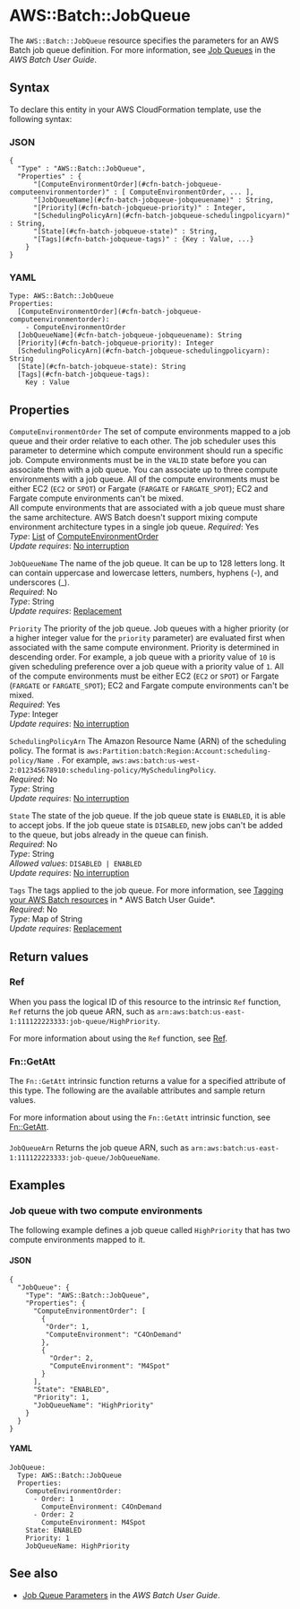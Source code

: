# AWS::Batch::JobQueue<a name="aws-resource-batch-jobqueue"></a>

The `AWS::Batch::JobQueue` resource specifies the parameters for an AWS Batch job queue definition\. For more information, see [Job Queues](https://docs.aws.amazon.com/batch/latest/userguide/job_queues.html) in the *AWS Batch User Guide*\.

## Syntax<a name="aws-resource-batch-jobqueue-syntax"></a>

To declare this entity in your AWS CloudFormation template, use the following syntax:

### JSON<a name="aws-resource-batch-jobqueue-syntax.json"></a>

```
{
  "Type" : "AWS::Batch::JobQueue",
  "Properties" : {
      "[ComputeEnvironmentOrder](#cfn-batch-jobqueue-computeenvironmentorder)" : [ ComputeEnvironmentOrder, ... ],
      "[JobQueueName](#cfn-batch-jobqueue-jobqueuename)" : String,
      "[Priority](#cfn-batch-jobqueue-priority)" : Integer,
      "[SchedulingPolicyArn](#cfn-batch-jobqueue-schedulingpolicyarn)" : String,
      "[State](#cfn-batch-jobqueue-state)" : String,
      "[Tags](#cfn-batch-jobqueue-tags)" : {Key : Value, ...}
    }
}
```

### YAML<a name="aws-resource-batch-jobqueue-syntax.yaml"></a>

```
Type: AWS::Batch::JobQueue
Properties: 
  [ComputeEnvironmentOrder](#cfn-batch-jobqueue-computeenvironmentorder): 
    - ComputeEnvironmentOrder
  [JobQueueName](#cfn-batch-jobqueue-jobqueuename): String
  [Priority](#cfn-batch-jobqueue-priority): Integer
  [SchedulingPolicyArn](#cfn-batch-jobqueue-schedulingpolicyarn): String
  [State](#cfn-batch-jobqueue-state): String
  [Tags](#cfn-batch-jobqueue-tags): 
    Key : Value
```

## Properties<a name="aws-resource-batch-jobqueue-properties"></a>

`ComputeEnvironmentOrder`  <a name="cfn-batch-jobqueue-computeenvironmentorder"></a>
The set of compute environments mapped to a job queue and their order relative to each other\. The job scheduler uses this parameter to determine which compute environment should run a specific job\. Compute environments must be in the `VALID` state before you can associate them with a job queue\. You can associate up to three compute environments with a job queue\. All of the compute environments must be either EC2 \(`EC2` or `SPOT`\) or Fargate \(`FARGATE` or `FARGATE_SPOT`\); EC2 and Fargate compute environments can't be mixed\.  
All compute environments that are associated with a job queue must share the same architecture\. AWS Batch doesn't support mixing compute environment architecture types in a single job queue\.
*Required*: Yes  
*Type*: [List](aws-properties-batch-jobqueue-computeenvironmentorder.md) of [ComputeEnvironmentOrder](aws-properties-batch-jobqueue-computeenvironmentorder.md)  
*Update requires*: [No interruption](https://docs.aws.amazon.com/AWSCloudFormation/latest/UserGuide/using-cfn-updating-stacks-update-behaviors.html#update-no-interrupt)

`JobQueueName`  <a name="cfn-batch-jobqueue-jobqueuename"></a>
The name of the job queue\. It can be up to 128 letters long\. It can contain uppercase and lowercase letters, numbers, hyphens \(\-\), and underscores \(\_\)\.  
*Required*: No  
*Type*: String  
*Update requires*: [Replacement](https://docs.aws.amazon.com/AWSCloudFormation/latest/UserGuide/using-cfn-updating-stacks-update-behaviors.html#update-replacement)

`Priority`  <a name="cfn-batch-jobqueue-priority"></a>
The priority of the job queue\. Job queues with a higher priority \(or a higher integer value for the `priority` parameter\) are evaluated first when associated with the same compute environment\. Priority is determined in descending order\. For example, a job queue with a priority value of `10` is given scheduling preference over a job queue with a priority value of `1`\. All of the compute environments must be either EC2 \(`EC2` or `SPOT`\) or Fargate \(`FARGATE` or `FARGATE_SPOT`\); EC2 and Fargate compute environments can't be mixed\.  
*Required*: Yes  
*Type*: Integer  
*Update requires*: [No interruption](https://docs.aws.amazon.com/AWSCloudFormation/latest/UserGuide/using-cfn-updating-stacks-update-behaviors.html#update-no-interrupt)

`SchedulingPolicyArn`  <a name="cfn-batch-jobqueue-schedulingpolicyarn"></a>
The Amazon Resource Name \(ARN\) of the scheduling policy\. The format is `aws:Partition:batch:Region:Account:scheduling-policy/Name `\. For example, `aws:aws:batch:us-west-2:012345678910:scheduling-policy/MySchedulingPolicy`\.  
*Required*: No  
*Type*: String  
*Update requires*: [No interruption](https://docs.aws.amazon.com/AWSCloudFormation/latest/UserGuide/using-cfn-updating-stacks-update-behaviors.html#update-no-interrupt)

`State`  <a name="cfn-batch-jobqueue-state"></a>
The state of the job queue\. If the job queue state is `ENABLED`, it is able to accept jobs\. If the job queue state is `DISABLED`, new jobs can't be added to the queue, but jobs already in the queue can finish\.  
*Required*: No  
*Type*: String  
*Allowed values*: `DISABLED | ENABLED`  
*Update requires*: [No interruption](https://docs.aws.amazon.com/AWSCloudFormation/latest/UserGuide/using-cfn-updating-stacks-update-behaviors.html#update-no-interrupt)

`Tags`  <a name="cfn-batch-jobqueue-tags"></a>
The tags applied to the job queue\. For more information, see [Tagging your AWS Batch resources](https://docs.aws.amazon.com/batch/latest/userguide/using-tags.html) in * AWS Batch User Guide*\.  
*Required*: No  
*Type*: Map of String  
*Update requires*: [Replacement](https://docs.aws.amazon.com/AWSCloudFormation/latest/UserGuide/using-cfn-updating-stacks-update-behaviors.html#update-replacement)

## Return values<a name="aws-resource-batch-jobqueue-return-values"></a>

### Ref<a name="aws-resource-batch-jobqueue-return-values-ref"></a>

When you pass the logical ID of this resource to the intrinsic `Ref` function, `Ref` returns the job queue ARN, such as `arn:aws:batch:us-east-1:111122223333:job-queue/HighPriority`\.

For more information about using the `Ref` function, see [Ref](https://docs.aws.amazon.com/AWSCloudFormation/latest/UserGuide/intrinsic-function-reference-ref.html)\.

### Fn::GetAtt<a name="aws-resource-batch-jobqueue-return-values-fn--getatt"></a>

The `Fn::GetAtt` intrinsic function returns a value for a specified attribute of this type\. The following are the available attributes and sample return values\.

For more information about using the `Fn::GetAtt` intrinsic function, see [Fn::GetAtt](https://docs.aws.amazon.com/AWSCloudFormation/latest/UserGuide/intrinsic-function-reference-getatt.html)\.

#### <a name="aws-resource-batch-jobqueue-return-values-fn--getatt-fn--getatt"></a>

`JobQueueArn`  <a name="JobQueueArn-fn::getatt"></a>
Returns the job queue ARN, such as `arn:aws:batch:us-east-1:111122223333:job-queue/JobQueueName`\.

## Examples<a name="aws-resource-batch-jobqueue--examples"></a>



### Job queue with two compute environments<a name="aws-resource-batch-jobqueue--examples--Job_queue_with_two_compute_environments"></a>

The following example defines a job queue called `HighPriority` that has two compute environments mapped to it\.

#### JSON<a name="aws-resource-batch-jobqueue--examples--Job_queue_with_two_compute_environments--json"></a>

```
{
  "JobQueue": {
    "Type": "AWS::Batch::JobQueue",
    "Properties": {
      "ComputeEnvironmentOrder": [
        {
         "Order": 1,
         "ComputeEnvironment": "C4OnDemand"
        },
        {
          "Order": 2,
          "ComputeEnvironment": "M4Spot"
        }
      ],
      "State": "ENABLED",
      "Priority": 1,
      "JobQueueName": "HighPriority"
    }
  }
}
```

#### YAML<a name="aws-resource-batch-jobqueue--examples--Job_queue_with_two_compute_environments--yaml"></a>

```
JobQueue:
  Type: AWS::Batch::JobQueue
  Properties:
    ComputeEnvironmentOrder:
      - Order: 1
        ComputeEnvironment: C4OnDemand
      - Order: 2
        ComputeEnvironment: M4Spot
    State: ENABLED
    Priority: 1
    JobQueueName: HighPriority
```

## See also<a name="aws-resource-batch-jobqueue--seealso"></a>
+  [Job Queue Parameters](https://docs.aws.amazon.com/batch/latest/userguide/job_queue_parameters.html) in the *AWS Batch User Guide*\.